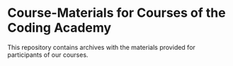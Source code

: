 # Course-Materials for Courses of the Coding Academy

This repository contains archives with the materials provided for
participants of our courses.
